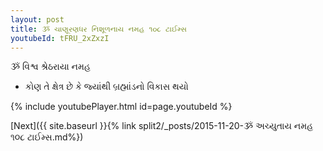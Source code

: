 ```yaml
---
layout: post
title: ૐ ચાણૂરણધર નિશૂળનાય નમહ ૧૦૮ ટાઈમ્સ
youtubeId: tFRU_2xZxzI
---
```

 
 
 ૐ વિશ્વ શ્રેઠરાયા નમહ  
 
 -  કોણ તે ક્ષેત્ર છે કે જ્યાંથી બ્રહ્માંડનો વિકાસ થયો 
 
  
 
  
 
 
 
 
 
 


{% include youtubePlayer.html id=page.youtubeId %}
 
[Next]({{ site.baseurl }}{% link  split2/_posts/2015-11-20-ૐ અચ્યુતાય નમહ  ૧૦૮ ટાઈમ્સ.md%})
 
